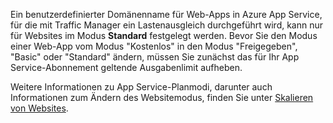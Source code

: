 Ein benutzerdefinierter Domänenname für Web-Apps in Azure App Service, für die mit Traffic Manager ein Lastenausgleich durchgeführt wird, kann nur für Websites im Modus **Standard** festgelegt werden. Bevor Sie den Modus einer Web-App vom Modus "Kostenlos" in den Modus "Freigegeben", "Basic" oder "Standard" ändern, müssen Sie zunächst das für Ihr App Service-Abonnement geltende Ausgabenlimit aufheben.

Weitere Informationen zu App Service-Planmodi, darunter auch Informationen zum Ändern des Websitemodus, finden Sie unter [Skalieren von Websites](../article/app-service-web/web-sites-scale.md).

<!---HONumber=Oct15_HO3-->